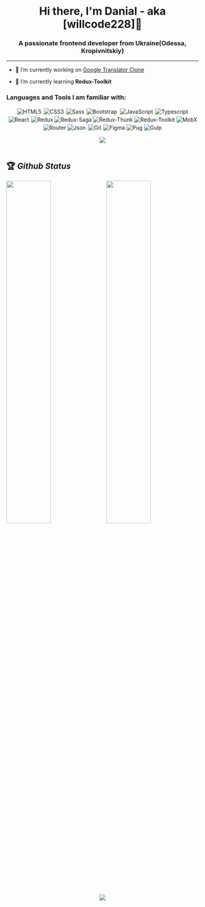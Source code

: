 
<h1 align="center">Hi there, I'm Danial - aka [willcode228]👋</h1>
<h3 align="center">A passionate frontend developer from Ukraine(Odessa, Kropivnitskiy)</h3>

---

- 🔭 I’m currently working on [Google Translator Clone](https://translator--copy.web.app/text)

- 🌱 I’m currently learning **Redux-Toolkit**


<h3 align="left">Languages and Tools I am familiar with:</h3>

<p align="center">
  
<img alt="HTML5" src="https://img.shields.io/badge/HTML-239120?style=for-the-badge&logo=html5&logoColor=white"/>
<img alt="CSS3" src="https://img.shields.io/badge/css3%20-%231572B6.svg?&style=for-the-badge&logo=css3&logoColor=white" style="margin:2px;"/>
<img alt="Sass" src="https://img.shields.io/badge/Sass-CC6699?style=for-the-badge&logo=sass&logoColor=white" />
<img alt="Bootstrap" src="https://img.shields.io/badge/bootstrap%20-%23563D7C.svg?&style=for-the-badge&logo=bootstrap&logoColor=white" style="margin:2px;"/>
  
<img alt="JavaScript" src="https://img.shields.io/badge/javascript%20-%23323330.svg?&style=for-the-badge&logo=javascript&logoColor=%23F7DF1E" style="margin:2px;"/>
<img alt="Typescript" src="https://img.shields.io/badge/TypeScript-007ACC?style=for-the-badge&logo=typescript&logoColor=white" />
  
<img alt="React" src="https://img.shields.io/badge/react%20-%2320232a.svg?&style=for-the-badge&logo=react&logoColor=%2361DAFB" style="margin:2px;"/>
  
<img alt="Redux" src="https://img.shields.io/badge/Redux-593D88?style=for-the-badge&logo=redux&logoColor=white" />
<img alt="Redux-Saga" src="https://img.shields.io/badge/redux-saga-593D88?style=for-the-badge&logoColor=white"  />
<img alt="Redux-Thunk" src="https://img.shields.io/badge/redux-thunk-593D88?style=for-the-badge&logoColor=white"  />
<img alt="Redux-Toolkit" src="https://img.shields.io/badge/redux-toolkit-593D88?style=for-the-badge&logoColor=white"  />
  
<img alt="MobX" src="https://img.shields.io/badge/MobX-239120?style=for-the-badge&logo=mobx&logoColor=white" />
<img alt="Router" src="https://img.shields.io/badge/React_Router-CA4245?style=for-the-badge&logo=react-router&logoColor=white" />
<img alt="Json" src="https://img.shields.io/badge/json-000000?style=for-the-badge&logo=json&logoColor=white"/>  
<img alt="Git" src="https://img.shields.io/badge/git%20-%23F05033.svg?&style=for-the-badge&logo=git&logoColor=white" style="margin:2px;"/>
<img alt="Figma" src="https://img.shields.io/badge/figma-834291?style=for-the-badge&logo=figma&logoColor=white" />
<img alt="Pug" src="https://img.shields.io/badge/pug-139299?style=for-the-badge&logo=pug&logoColor=white"  />
<img alt="Gulp" src="https://img.shields.io/badge/gulp-139459?style=for-the-badge&logoColor=white" />
  
  
<div align="center">
  <a href="mailto:crocus161@gmail.com">
    <img src="https://img.shields.io/badge/Gmail-D14836?style=for-the-badge&logo=gmail&logoColor=white"/>
  </a>
</div>
  
<br/>
</p>

## 🏆 *Github Status*

<img  src="https://github-readme-stats.vercel.app/api?username=willcode228&show_icons=true&hide_border=true&theme=dark" width="48%" align="right" >
<img  src="https://github-readme-streak-stats.herokuapp.com/?user=willcode228&theme=dark" width="48%" >
<br>
<div align="center">
  <a href="https://github.com/ryo-ma/github-profile-trophy">
    <img style="text-align: center;" src="https://github-profile-trophy.vercel.app/?username=willcode228&rank=S,AAA,AA,A&theme=juicyfresh&margin-w=15&column=2" />
  </a>
</div>


